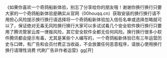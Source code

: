 《如果你喜欢一个奇鸽船新体验，别忘了分享给你的朋友哦！谢谢你换行换行只要大家的一个奇鸽船新体验是确实从官网（00houqq.cn）获取安装的换行换行请不用担心风险提示换行换行请选择将一个奇鸽船新体验加入信任名单或选择忽略就可以了，保证绝对无毒无风险换行换行大家可以多试试看几个安全软件换行换行只要用了腾讯管家云库一律报风险，其它安全软件全都无任何风险。换行换行很多小软件腾讯都会提示有毒，尤其是某些个人编写的，一个奇鸽船新体验已有三年运营历史与口碑，有广告和会员付费正当收益，不会放置任何恶意程序，请放心使用换行换行请理性消费 代刷广告非作者运营》gg[开]
